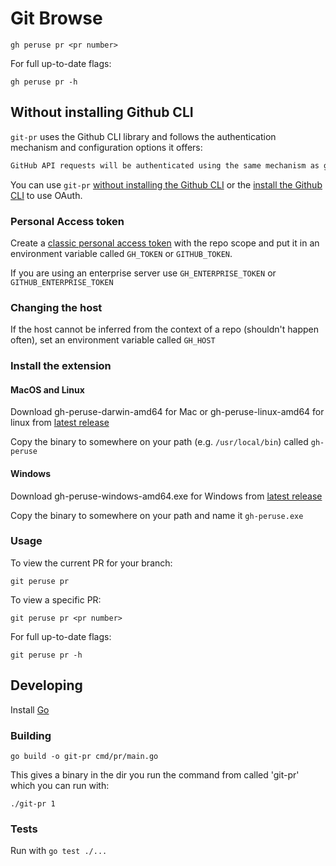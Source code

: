 # Git Browse

`gh peruse pr <pr number>`

For full up-to-date flags:

`gh peruse pr -h`

## Without installing Github CLI
`git-pr` uses the Github CLI library and follows the authentication mechanism and configuration options it offers:

```markdown
GitHub API requests will be authenticated using the same mechanism as gh, i.e. using the values of GH_TOKEN and GH_HOST environment variables and falling back to the user's stored OAuth token
```

You can use `git-pr` [without installing the Github CLI](#without-installing-github-cli) or the [install the Github CLI](#github-cli) to use OAuth.

### Personal Access token
Create a [classic personal access token](https://github.com/settings/tokens/new) with the repo scope
and put it in an environment variable called `GH_TOKEN` or `GITHUB_TOKEN`.

If you are using an enterprise server use `GH_ENTERPRISE_TOKEN` or `GITHUB_ENTERPRISE_TOKEN`

### Changing the host
If the host cannot be inferred from the context of a repo (shouldn't happen often), set an environment variable called `GH_HOST`

### Install the extension

#### MacOS and Linux

Download gh-peruse-darwin-amd64 for Mac or gh-peruse-linux-amd64 for linux from
[latest release](https://github.com/hbk619/gh-peruse/releases/latest) 

Copy the binary to somewhere on your path (e.g. `/usr/local/bin`) called `gh-peruse`

#### Windows

Download gh-peruse-windows-amd64.exe for Windows from
[latest release](https://github.com/hbk619/gh-peruse/releases/latest) 

Copy the binary to somewhere on your path and name it `gh-peruse.exe`

### Usage

To view the current PR for your branch:

`git peruse pr`

To view a specific PR:

`git peruse pr <pr number>`

For full up-to-date flags:

`git peruse pr -h`


## Developing

Install [Go](https://go.dev/doc/install)

### Building

`go build -o git-pr cmd/pr/main.go`

This gives a binary in the dir you run the command from called 'git-pr' which you can run with:

`./git-pr 1`

### Tests

Run with `go test ./...`